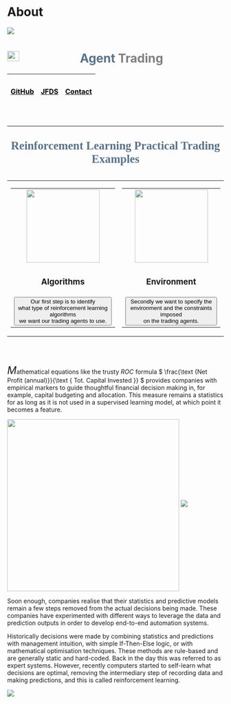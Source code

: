 # About

<img src="https://render.githubusercontent.com/render/math?math=e^{i +\pi} =x+1">

<h1><center> <img  src="https://github.com/firmai/random-assets-two/raw/master/labs/3dgifmaker30.gif" width="28" height="24" style="float:left;">  <strong><font color="#58748B">Agent</font> <font color="grey">Trading</font> </center></h1></strong>

| <a href="https://github.com/firmai/machine-learning-asset-management"><h3 ><center>  <font color="black" size=3>  GitHub</font></center></h3></a> | <a href="https://jfds.pm-research.com/content/2/1/10"><h3 ><center><font color="black" size=3>JFDS</font></center></h3></a> | <a href="mailto:dsnow@live.com"><h3 ><center><font color="black" size=3>Contact</font> </center></h3></a> |
| --- | --- | --- |

<br>



---------

<br>
<center><font face="Lucida Sans Unicode" color="#58748B" size=6><strong><sup>Reinforcement Learning Practical Trading Examples</sup></strong></font></center>



<br>

<table>
  <tr>

  </tr>
  <tr>
    <td><table>
  <tr>
    <td><a href="#prediction_head"> <center><img width="170" height="170" src="https://github.com/firmai/random-assets-two/raw/master/labs/blackboard.png"> </center>  <a/></td>
  </tr>
  <tr>
    <td ><center><h3  > Algorithms </h3></center>  </td>
  </tr>
  <tr>
    <td ><a href="#prediction_head" ><button  > Our first step is to identify</br> what type of reinforcement learning algorithms </br>
    we want our trading agents to use. </button> </a> </td>
  </tr>
</table> </td>
<td><table>
  <tr>
    <td><a href="#synth_head"> <center><img width="170" height="170" src="https://github.com/firmai/random-assets-two/raw/master/labs/data-spider.png"> </center>  <a/></td>
  </tr>
  <tr>
    <td ><center><h3  > Environment </h3></center>  </td>
  </tr>
  <tr>
    <td ><a href="#synth" ><button > Secondly we want to specify the </br> environment and the constraints imposed</br>on the trading agents.</button> </a> </td>
  </tr>
</table> </td>

  </tr>

</table> 

<br>
<br>




<font size=5><em>M</em></font>athematical equations like the trusty $ROC$ formula
$
\frac{\text {Net Profit (annual)}}{\text { Tot. Capital Invested }}
$ provides companies with empirical markers to guide thoughtful financial decision making in, for example, capital budgeting and allocation. This measure remains a statistics for as long as it is not used in a supervised learning model, at which point it becomes a feature.

<img src="https://github.com/firmai/random-assets-two/raw/master/labs/Mountain_blreal2.png" align="center" width="400"/>

<img src="https://render.githubusercontent.com/render/math?math=z=f(b+x \cdot w)=f\left(b+\sum_{i=1}^{n} x_{i} w_{i}\right)">


Soon enough, companies realise that their statistics and predictive models remain a few steps removed from the actual decisions being made. These companies have experimented with different ways to leverage the data and prediction outputs in order to develop end-to-end automation systems. 

Historically decisions were made by combining statistics and predictions with management intuition, with simple If-Then-Else logic, or with mathematical optimisation techniques. These methods are rule-based and are generally static and hard-coded.  Back in the day this was referred to as expert systems. However, recently computers started to self-learn what decisions are optimal, removing the intermediary step of recording data and making predictions, and this is called reinforcement learning. 

<img src="https://docs.google.com/drawings/d/e/2PACX-1vQQYvxX9VBU45Oh1rP2v5SirKBrRcKmUonOvM_0mqHCVemxLh6ofPc-YA5RUtKHV4t0WQEvUUR2ByhK/pub?w=2043&amp;h=896">







